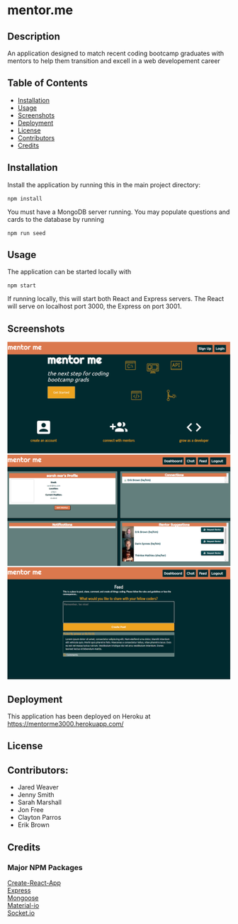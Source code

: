 # mentor.me

## Description 
An application designed to match recent coding bootcamp graduates with mentors to help them transition and excell in a web developement career

## Table of Contents
* [Installation](#Installation)
* [Usage](#Usage)
* [Screenshots](#Screenshots)
* [Deployment](#Deployment)
* [License](#License)
* [Contributors](#Contributors)
* [Credits](#Credits)

## Installation
Install the application by running this in the main project directory:
```
npm install
```

You must have a MongoDB server running. You may populate questions and cards to the database by running
```
npm run seed
```

## Usage
The application can be started locally with
```
npm start
```

If running locally, this will start both React and Express servers. The React will serve on localhost port 3000, the Express on port 3001.


## Screenshots
![Landing Page](assets/images/landingpage.png)  
![Dashboard](assets/images/dashboard.png)
![Feed](assets/images/feed.png)

## Deployment
This application has been deployed on Heroku at https://mentorme3000.herokuapp.com/

## License  


## Contributors:
* Jared Weaver
* Jenny Smith
* Sarah Marshall
* Jon Free
* Clayton Parros
* Erik Brown

## Credits
### Major NPM Packages
[Create-React-App](https://www.npmjs.com/package/create-react-app)  
[Express](https://www.npmjs.com/package/express)  
[Mongoose](https://www.npmjs.com/package/mongoose)  
[Material-io](https://material-ui.com/)  
[Socket.io](https://www.npmjs.com/package/socket.io)  
